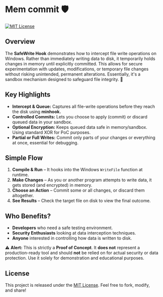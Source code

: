 # Mem commit 🛡

[![MIT License](https://img.shields.io/badge/License-MIT-yellow.svg)](LICENSE)

## **Overview**

The **SafeWrite Hook** demonstrates how to intercept file write operations on Windows. Rather than immediately writing data to disk, it temporarily holds changes in memory until explicitly committed. This allows for secure experimentation with updates, modifications, or temporary file changes without risking unintended, permanent alterations. Essentially, it's a sandbox mechanism designed to safeguard file integrity. 🤝

## **Key Highlights**

- **Intercept & Queue:** Captures all file-write operations before they reach the disk using **__minhook.__**
- **Controlled Commits:** Lets you choose to apply (commit) or discard queued data in your sandbox.
- **Optional Encryption:** Keeps queued data safe in memory/sandbox. Using standard XOR for PoC purposes.
- **Partial or Full Writes:** Commit only parts of your changes or everything at once, essential for debugging.

## **Simple Flow**

1. **Compile & Run** – It hooks into the Windows `WriteFile` function at runtime.
2. **Make Changes** – As you or another program attempts to write data, it gets stored (and encrypted) in memory.
3. **Choose an Action** – Commit some or all changes, or discard them altogether.
4. **See Results** – Check the target file on disk to view the final outcome.

## **Who Benefits?**

- **Developers** who need a safe testing environment.
- **Security Enthusiasts** looking at data interception techniques.
- **Anyone** interested in controlling how data is written to disk.

⚠️ **Alert:** This is strictly a **Proof of Concept**. It **does not** represent a production-ready tool and should **not** be relied on for actual security or data protection. Use it solely for demonstration and educational purposes.

## **License**

This project is released under the [MIT License](LICENSE). Feel free to fork, modify, and share!
